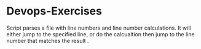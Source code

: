 # Devops-Exercises
Script parses a file with line numbers and line number calculations. 
It will either jump to the specified line, or do the calcualtion then jump to the line number that matches the result
.